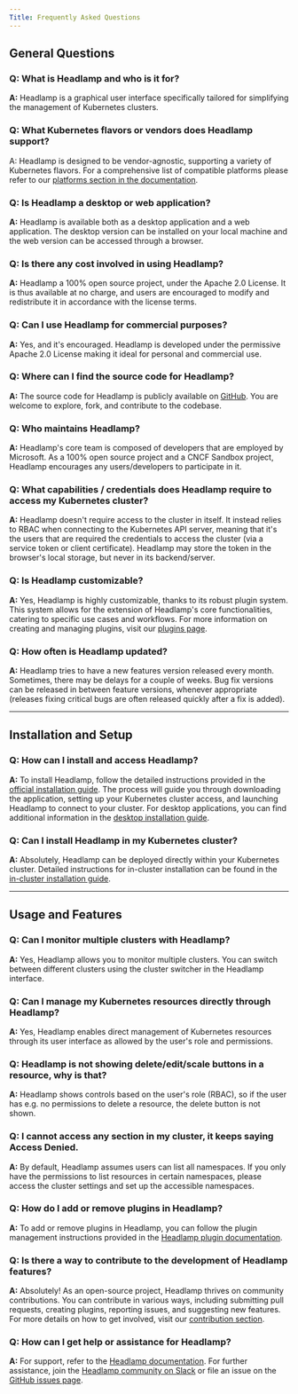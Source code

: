```yaml
---
Title: Frequently Asked Questions
---
```


## General Questions

### Q: What is Headlamp and who is it for?

**A:** Headlamp is a graphical user interface specifically tailored for simplifying the management of Kubernetes clusters.

### Q: What Kubernetes flavors or vendors does Headlamp support?

A: Headlamp is designed to be vendor-agnostic, supporting a variety of Kubernetes flavors. For a comprehensive list of compatible platforms please refer to our [platforms section in the documentation](./docs/platforms.md).

### Q: Is Headlamp a desktop or web application?

**A:** Headlamp is available both as a desktop application and a web application. The desktop version can be installed on your local machine and the web version can be accessed through a browser.

### Q: Is there any cost involved in using Headlamp?

**A:** Headlamp a 100% open source project, under the Apache 2.0 License. It is thus available at no charge, and users are encouraged to modify and redistribute it in accordance with the license terms.

### Q: Can I use Headlamp for commercial purposes?

**A:** Yes, and it's encouraged. Headlamp is developed under the permissive Apache 2.0 License making it ideal for personal and commercial use.

### Q: Where can I find the source code for Headlamp?

**A:** The source code for Headlamp is publicly available on [GitHub](https://github.com/headlamp-k8s/headlamp). You are welcome to explore, fork, and contribute to the codebase.

### Q: Who maintains Headlamp?

**A:** Headlamp's core team is composed of developers that are employed by Microsoft. As a 100% open source project and a CNCF Sandbox project, Headlamp encourages any users/developers to participate in it.

### Q: What capabilities / credentials does Headlamp require to access my Kubernetes cluster?

**A:** Headlamp doesn't require access to the cluster in itself. It instead relies to RBAC when connecting to the Kubernetes API server, meaning that it's the users that are required the credentials to access the cluster (via a service token or client certificate). Headlamp may store the token in the browser's local storage, but never in its backend/server.

### Q: Is Headlamp customizable?

**A:** Yes, Headlamp is highly customizable, thanks to its robust plugin system. This system allows for the extension of Headlamp's core functionalities, catering to specific use cases and workflows. For more information on creating and managing plugins, visit our [plugins page](./development/plugins/building.md).

### Q: How often is Headlamp updated?

**A:** Headlamp tries to have a new features version released every month. Sometimes, there may be delays for a couple of weeks. Bug fix versions can be released in between feature versions, whenever appropriate (releases fixing critical bugs are often released quickly after a fix is added).

---

## Installation and Setup

### Q: How can I install and access Headlamp?

**A:** To install Headlamp, follow the detailed instructions provided in the [official installation guide](./installation/_index.md). The process will guide you through downloading the application, setting up your Kubernetes cluster access, and launching Headlamp to connect to your cluster. For desktop applications, you can find additional information in the [desktop installation guide](./installation/desktop/_index.md).

### Q: Can I install Headlamp in my Kubernetes cluster?

**A:** Absolutely, Headlamp can be deployed directly within your Kubernetes cluster. Detailed instructions for in-cluster installation can be found in the [in-cluster installation guide](./installation/in-cluster/_index.md).

---

## Usage and Features

### Q: Can I monitor multiple clusters with Headlamp?

**A:** Yes, Headlamp allows you to monitor multiple clusters. You can switch between different clusters using the cluster switcher in the Headlamp interface.

### Q: Can I manage my Kubernetes resources directly through Headlamp?

**A:** Yes, Headlamp enables direct management of Kubernetes resources through its user interface as allowed by the user's role and permissions.

### Q: Headlamp is not showing delete/edit/scale buttons in a resource, why is that?

**A:** Headlamp shows controls based on the user's role (RBAC), so if the user has e.g. no permissions to delete a resource, the delete button is not shown.

### Q: I cannot access any section in my cluster, it keeps saying Access Denied.

**A:** By default, Headlamp assumes users can list all namespaces. If you only have the permissions to list resources in certain namespaces, please access the cluster settings and set up the accessible namespaces.

### Q: How do I add or remove plugins in Headlamp?

**A:** To add or remove plugins in Headlamp, you can follow the plugin management instructions provided in the [Headlamp plugin documentation](./development/plugins/_index.md).

### Q: Is there a way to contribute to the development of Headlamp features?

**A:** Absolutely! As an open-source project, Headlamp thrives on community contributions. You can contribute in various ways, including submitting pull requests, creating plugins, reporting issues, and suggesting new features. For more details on how to get involved, visit our [contribution section](./contributing.md).

### Q: How can I get help or assistance for Headlamp?

**A:** For support, refer to the [Headlamp documentation](./development/_index.md). For further assistance, join the [Headlamp community on Slack](https://kubernetes.slack.com/messages/headlamp) or file an issue on the [GitHub issues page](https://github.com/headlamp-k8s/headlamp/issues).
